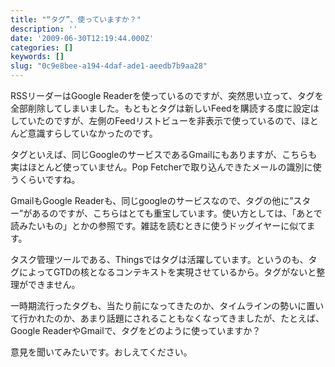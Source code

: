```yaml
---
title: "“タグ”、使っていますか？"
description: ''
date: '2009-06-30T12:19:44.000Z'
categories: []
keywords: []
slug: "0c9e8bee-a194-4daf-ade1-aeedb7b9aa28"
---
```

RSSリーダーはGoogle Readerを使っているのですが、突然思い立って、タグを全部削除してしまいました。もともとタグは新しいFeedを購読する度に設定はしていたのですが、左側のFeedリストビューを非表示で使っているので、ほとんど意識すらしていなかったのです。

タグといえば、同じGoogleのサービスであるGmailにもありますが、こちらも実はほとんど使っていません。Pop Fetcherで取り込んできたメールの識別に使うくらいですね。

GmailもGoogle Readerも、同じgoogleのサービスなので、タグの他に”スター”があるのですが、こちらはとても重宝しています。使い方としては、「あとで読みたいもの」とかの参照です。雑誌を読むときに使うドッグイヤーに似てます。

タスク管理ツールである、Thingsではタグは活躍しています。というのも、タグによってGTDの核となるコンテキストを実現させているから。タグがないと整理ができません。

一時期流行ったタグも、当たり前になってきたのか、タイムラインの勢いに置いて行かれたのか、あまり話題にされることもなくなってきましたが、たとえば、Google ReaderやGmailで、タグをどのように使っていますか？

意見を聞いてみたいです。おしえてください。